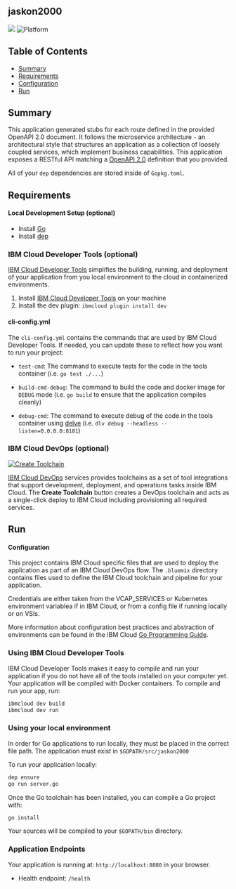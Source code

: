 ## jaskon2000

[![](https://img.shields.io/badge/IBM%20Cloud-powered-blue.svg)](https://bluemix.net)
![Platform](https://img.shields.io/badge/platform-go-lightgrey.svg?style=flat)

## Table of Contents

* [Summary](#summary)
* [Requirements](#requirements)
* [Configuration](#configuration)
* [Run](#run)

<a name="summary"></a>
## Summary

This application generated stubs for each route defined in the provided OpenAPI 2.0 document. It follows the microservice architecture - an architectural style that structures an application as a collection of loosely coupled services, which implement business capabilities. This application exposes a RESTful API matching a [OpenAPI 2.0](https://swagger.io/docs/specification/2-0/basic-structure/) definition that you provided.


All of your `dep` dependencies are stored inside of `Gopkg.toml`.

## Requirements
#### Local Development Setup (optional)

- Install [Go](https://golang.org/dl/)
- Install [dep](https://github.com/golang/dep)

### IBM Cloud Developer Tools (optional)

[IBM Cloud Developer Tools](https://cloud.ibm.com/docs/cli/index.html#overview) simplifies the building, running, and deployment of your application from you local environment to the cloud in containerized environments.

1. Install [IBM Cloud Developer Tools](https://cloud.ibm.com/docs/cli/index.html#step1) on your machine  
2. Install the dev plugin: `ibmcloud plugin install dev`

#### cli-config.yml

The `cli-config.yml` contains the commands that are used by IBM Cloud Developer Tools.  If needed, you can update these to reflect how you want to run your project:
* `test-cmd`: The command to execute tests for the code in the tools container (i.e. `go test ./...`)

* `build-cmd-debug`: The command to build the code and docker image for `DEBUG` mode (i.e. `go build` to ensure that the application compiles cleanly)

* `debug-cmd`: The command to execute debug of the code in the tools container using [delve](https://github.com/derekparker/delve) (i.e. `dlv debug --headless --listen=0.0.0.0:8181`)

### IBM Cloud DevOps (optional)

[![Create Toolchain](https://cloud.ibm.com/devops/graphics/create_toolchain_button.png)](https://cloud.ibm.com/devops/setup/deploy/)

[IBM Cloud DevOps](https://cloud.ibm.com/devops/getting-started) services provides toolchains as a set of tool integrations that support development, deployment, and operations tasks inside IBM Cloud. The **Create Toolchain** button creates a DevOps toolchain and acts as a single-click deploy to IBM Cloud including provisioning all required services.

## Run

#### Configuration

This project contains IBM Cloud specific files that are used to deploy the application as part of an IBM Cloud DevOps flow. The `.bluemix` directory contains files used to define the IBM Cloud toolchain and pipeline for your application.

Credentials are either taken from the VCAP_SERVICES or Kubernetes environment variablea if in IBM Cloud, or from a config file if running locally or on VSIs.

More information about configuration best practices and abstraction of environments can be found in the IBM Cloud [Go Programming Guide](https://cloud.ibm.com/docs/go/configuration.html#configuration).

### Using IBM Cloud Developer Tools

 IBM Cloud Developer Tools makes it easy to compile and run your application if you do not have all of the tools installed on your computer yet. Your application will be compiled with Docker containers. To compile and run your app, run:

```bash
ibmcloud dev build
ibmcloud dev run
```

### Using your local environment

In order for Go applications to run locally, they must be placed in the correct file path. The application must exist in `$GOPATH/src/jaskon2000`

To run your application locally:

```bash
dep ensure
go run server.go
```

Once the Go toolchain has been installed, you can compile a Go project with:

```bash
go install
```

Your sources will be compiled to your `$GOPATH/bin` directory.

### Application Endpoints

Your application is running at: `http://localhost:8080` in your browser.

- Health endpoint: `/health`
